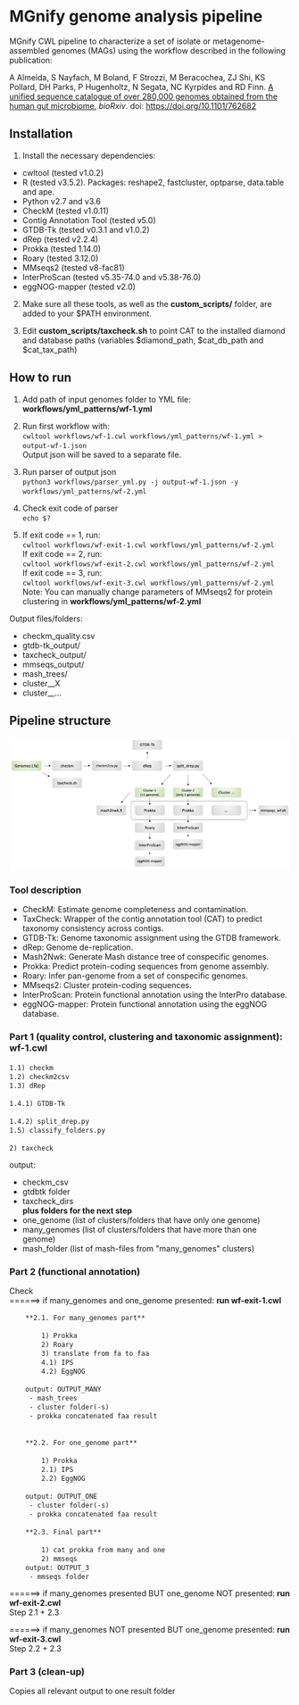 # MGnify genome analysis pipeline

MGnify CWL pipeline to characterize a set of isolate or metagenome-assembled genomes (MAGs) using the workflow described in the following publication: 

A Almeida, S Nayfach, M Boland, F Strozzi, M Beracochea, ZJ Shi, KS Pollard, DH Parks, P Hugenholtz, N Segata, NC Kyrpides and RD Finn. [A unified sequence catalogue of over 280,000 genomes obtained from the human gut microbiome.](https://www.biorxiv.org/content/10.1101/762682v1) <i>bioRxiv</i>. doi: https://doi.org/10.1101/762682

## Installation

1. Install the necessary dependencies:
- cwltool (tested v1.0.2)
- R (tested v3.5.2). Packages: reshape2, fastcluster, optparse, data.table and ape.
- Python v2.7 and v3.6
- CheckM (tested v1.0.11)
- Contig Annotation Tool (tested v5.0)
- GTDB-Tk (tested v0.3.1 and v1.0.2)
- dRep (tested v2.2.4)
- Prokka (tested 1.14.0)
- Roary (tested 3.12.0)
- MMseqs2 (tested v8-fac81)
- InterProScan (tested v5.35-74.0 and v5.38-76.0)
- eggNOG-mapper (tested v2.0)

2. Make sure all these tools, as well as the <b>custom_scripts/</b> folder, are added to your $PATH environment.

3. Edit <b>custom_scripts/taxcheck.sh</b> to point CAT to the installed diamond and database paths (variables $diamond_path, $cat_db_path and $cat_tax_path)

## How to run

1. Add path of input genomes folder to YML file: <b>workflows/yml_patterns/wf-1.yml</b>

2. Run first workflow with: \
`cwltool workflows/wf-1.cwl workflows/yml_patterns/wf-1.yml > output-wf-1.json` \
Output json will be saved to a separate file.

3. Run parser of output json \
`python3 workflows/parser_yml.py -j output-wf-1.json -y workflows/yml_patterns/wf-2.yml`

4. Check exit code of parser \
`echo $?`

5. If exit code == 1, run: \
`cwltool workflows/wf-exit-1.cwl workflows/yml_patterns/wf-2.yml` \
If exit code == 2, run: \
`cwltool workflows/wf-exit-2.cwl workflows/yml_patterns/wf-2.yml` \
If exit code == 3, run: \
`cwltool workflows/wf-exit-3.cwl workflows/yml_patterns/wf-2.yml` \
Note: You can manually change parameters of MMseqs2 for protein clustering in <b>workflows/yml_patterns/wf-2.yml</b>

Output files/folders:
- checkm_quality.csv
- gtdb-tk_output/
- taxcheck_output/
- mmseqs_output/
- mash_trees/
- cluster__X
- cluster__...

## Pipeline structure

![Pipeline overview](pipeline_overview.png)

### Tool description
- CheckM: Estimate genome completeness and contamination.
- TaxCheck: Wrapper of the contig annotation tool (CAT) to predict taxonomy consistency across contigs.
- GTDB-Tk: Genome taxonomic assignment using the GTDB framework.
- dRep: Genome de-replication.
- Mash2Nwk: Generate Mash distance tree of conspecific genomes.
- Prokka: Predict protein-coding sequences from genome assembly.
- Roary: Infer pan-genome from a set of conspecific genomes.
- MMseqs2: Cluster protein-coding sequences.
- InterProScan: Protein functional annotation using the InterPro database.
- eggNOG-mapper: Protein functional annotation using the eggNOG database.

### Part 1 (quality control, clustering and taxonomic assignment): **wf-1.cwl**

    1.1) checkm 
    1.2) checkm2csv 
    1.3) dRep 

    1.4.1) GTDB-Tk

    1.4.2) split_drep.py
    1.5) classify_folders.py

    2) taxcheck

output: 
 - checkm_csv
 - gtdbtk folder
 - taxcheck_dirs \
**plus folders for the next step**
 - one_genome (list of clusters/folders that have only one genome)
 - many_genomes (list of clusters/folders that have more than one genome)
 - mash_folder (list of mash-files from "many_genomes" clusters)

### Part 2 (functional annotation)
Check \
======> if many_genomes and one_genome presented: **run wf-exit-1.cwl**

        **2.1. For many_genomes part**
            
            1) Prokka
            2) Roary
            3) translate from fa to faa
            4.1) IPS
            4.2) EggNOG
            
        output: OUTPUT_MANY
         - mash_trees
         - cluster folder(-s)
         - prokka concatenated faa result
         
         
        **2.2. For one_genome part** 
        
            1) Prokka
            2.1) IPS
            2.2) EggNOG
            
        output: OUTPUT_ONE
         - cluster folder(-s)
         - prokka concatenated faa result

        **2.3. Final part**   
        
            1) cat prokka from many and one
            2) mmseqs 
        output: OUTPUT_3
         - mmseqs folder
    
======> if many_genomes presented BUT one_genome NOT presented: **run wf-exit-2.cwl**    
Step 2.1 + 2.3

======> if many_genomes NOT presented BUT one_genome presented: **run wf-exit-3.cwl**    
Step 2.2 + 2.3

### Part 3 (clean-up)
Copies all relevant output to one result folder
